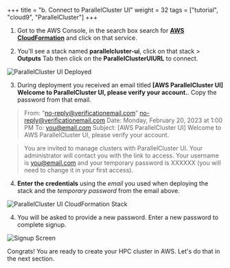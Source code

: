 +++
title = "b. Connect to ParallelCluster UI"
weight = 32
tags = ["tutorial", "cloud9", "ParallelCluster"]
+++

1. Got to the AWS Console, in the search box search for [**AWS CloudFormation**](https://console.aws.amazon.com/cloudformation/home) and click on that service.

2. You'll see a stack named **parallelcluster-ui**, click on that stack > **Outputs** Tab then click on the **ParallelClusterUIURL** to connect.

![ParallelCluster UI Deployed](/images/deploy-pcm/pcluster-deployed.png)

3. During deployment you received an email titled **[AWS ParallelCluster UI] Welcome to ParallelCluster UI, please verify your account.**. Copy the password from that email.

> From: “no-reply@verificationemail.com” no-reply@verificationemail.com Date: Monday, February 20, 2023 at 1:00 PM To: you@email.com Subject: [AWS ParallelCluster UI] Welcome to AWS ParallelCluster UI, please verify your account.

> You are invited to manage clusters with ParallelCluster UI. Your administrator will contact you with the link to access. Your username is you@email.com and your temporary password is XXXXXX (you will need to change it in your first access).

4. **Enter the credentials**  using the *email* you used when deploying the stack and the *temporary password* from the email above.

![ParallelCluster UI CloudFormation Stack](/images/deploy-pcm/pcmanager-creds.png)

4. You will be asked to provide a new password. Enter a new password to complete signup.

![Signup Screen](/images/deploy-pcm/signup.png)

Congrats! You are ready to create your HPC cluster in AWS. Let's do that in the next section.